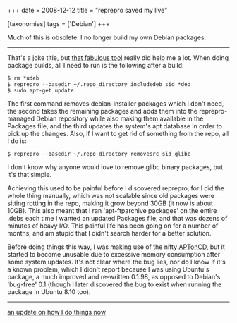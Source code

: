 +++
date = 2008-12-12
title = "reprepro saved my live"

[taxonomies]
tags = ['Debian']
+++

Much of this is obsolete: I no longer build my own Debian packages.

---

That's a joke title, but [that fabulous tool] really did help me a lot.
When doing package builds, all I need to run is the following after a
build:

``` {.sourceCode .sh}
$ rm *udeb
$ reprepro --basedir ~/.repo_directory includedeb sid *deb
$ sudo apt-get update
```

The first command removes debian-installer packages which I don't need,
the second takes the remaining packages and adds them into the
reprepro-managed Debian repository while also making them available in
the Packages file, and the third updates the system's apt database in
order to pick up the changes. Also, if I want to get rid of something
from the repo, all I do is:

    $ reprepro --basedir ~/.repo_directory removesrc sid glibc

I don't know why anyone would love to remove glibc binary packages, but
it's that simple.

Achieving this used to be painful before I discovered reprepro, for I
did the whole thing manually, which was not scalable since old packages
were sitting rotting in the repo, making it grow beyond 30GB (it now is
about 10GB). This also meant that I ran 'apt-ftparchive packages' on
the entire .debs each time I wanted an updated Packages file, and that
was dozens of minutes of heavy I/O. This painful life has been going on
for a number of months, and am stupid that I didn't search harder for a
better solution.

Before doing things this way, I was making use of the nifty [APTonCD],
but it started to become unusable due to excessive memory consumption
after some system updates. It's not clear where the bug lies, nor do I
know if it's a known problem, which I didn't report because I was
using Ubuntu's package, a much improved and re-written 0.1.98, as
opposed to Debian's 'bug-free' 0.1 (though I later discovered the bug
to exist when running the package in Ubuntu 8.10 too).

---

[an update on how I do things now]

  [that fabulous tool]: http://mirrorer.alioth.debian.org/
  [APTonCD]: http://aptoncd.sourceforge.net/
  [an update on how I do things now]: http://tshepang.net/my-debian-package-management-setup

